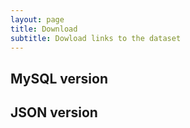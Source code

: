 ```yaml
---
layout: page
title: Download
subtitle: Dowload links to the dataset
---
```


## MySQL version

## JSON version